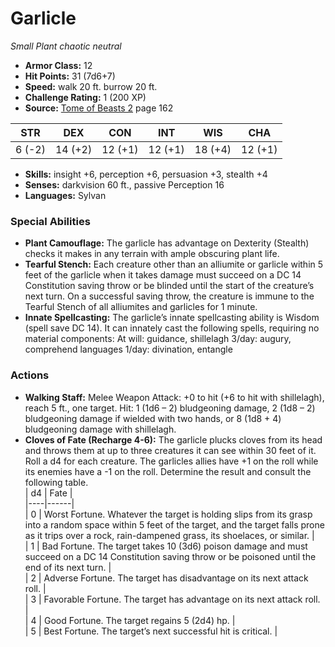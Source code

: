 # Garlicle

*Small* *Plant* *chaotic neutral*

- **Armor Class:** 12
- **Hit Points:** 31 (7d6+7)
- **Speed:** walk 20 ft. burrow 20 ft.
- **Challenge Rating:** 1 (200 XP)
- **Source:** [Tome of Beasts 2](https://koboldpress.com/kpstore/product/tome-of-beasts-2-for-5th-edition) page 162

| STR | DEX | CON | INT | WIS | CHA |
| --- | --- | --- | --- | --- | --- |
| 6 (-2) | 14 (+2) | 12 (+1) | 12 (+1) | 18 (+4) | 12 (+1) |

- **Skills:** insight +6, perception +6, persuasion +3, stealth +4
- **Senses:** darkvision 60 ft., passive Perception 16
- **Languages:** Sylvan

### Special Abilities

- **Plant Camouflage:** The garlicle has advantage on Dexterity (Stealth) checks it makes in any terrain with ample obscuring plant life.
- **Tearful Stench:** Each creature other than an alliumite or garlicle within 5 feet of the garlicle when it takes damage must succeed on a DC 14 Constitution saving throw or be blinded until the start of the creature’s next turn. On a successful saving throw, the creature is immune to the Tearful Stench of all alliumites and garlicles for 1 minute.
- **Innate Spellcasting:** The garlicle’s innate spellcasting ability is Wisdom (spell save DC 14). It can innately cast the following spells, requiring no material components:
At will: guidance, shillelagh
3/day: augury, comprehend languages
1/day: divination, entangle

### Actions

- **Walking Staff:** Melee Weapon Attack: +0 to hit (+6 to hit with shillelagh), reach 5 ft., one target. Hit: 1 (1d6 – 2) bludgeoning damage, 2 (1d8 – 2) bludgeoning damage if wielded with two hands, or 8 (1d8 + 4) bludgeoning damage with shillelagh.
- **Cloves of Fate (Recharge 4-6):** The garlicle plucks cloves from its head and throws them at up to three creatures it can see within 30 feet of it. Roll a d4 for each creature. The garlicles allies have +1 on the roll while its enemies have a -1 on the roll. Determine the result and consult the following table. <br>| d4 | Fate |<br>|----|------|<br>| 0 | Worst Fortune. Whatever the target is holding slips from its grasp into a random space within 5 feet of the target, and the target falls prone as it trips over a rock, rain-dampened grass, its shoelaces, or similar. |<br>| 1 | Bad Fortune. The target takes 10 (3d6) poison damage and must succeed on a DC 14 Constitution saving throw or be poisoned until the end of its next turn. |<br>| 2 | Adverse Fortune. The target has disadvantage on its next attack roll. |<br>| 3 | Favorable Fortune. The target has advantage on its next attack roll. |<br>| 4 | Good Fortune. The target regains 5 (2d4) hp. |<br>| 5 | Best Fortune. The target’s next successful hit is critical. |


